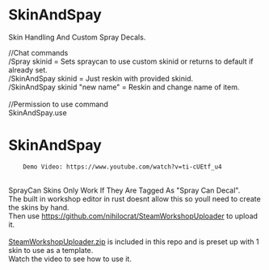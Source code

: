# SkinAndSpay
Skin Handling And Custom Spray Decals.

//Chat commands
<br>
        /Spray skinid                  =   Sets spraycan to use custom skinid or returns to default if already set.<br>
        /SkinAndSpay skinid            =   Just reskin with provided skinid.<br>
        /SkinAndSpay skinid "new name" =   Reskin and change name of item.<br>
        <br>
//Permission to use command<br>
        SkinAndSpay.use<br>
        
# SkinAndSpay
        Demo Video: https://www.youtube.com/watch?v=ti-cUEtf_u4
<br>SprayCan Skins Only Work If They Are Tagged As "Spray Can Decal".<br>
The built in workshop editor in rust doesnt allow this so youll need to create the skins by hand.<br>
Then use https://github.com/nihilocrat/SteamWorkshopUploader to upload it.<br><br>
<a href="https://github.com/bmgjet/SkinAndSpay/raw/main/SteamWorkshopUploader.zip" target="_blank">SteamWorkshopUploader.zip</a> is included in this repo and is preset up with 1 skin to use as a template.<br>
Watch the video to see how to use it.<br><br><br>
